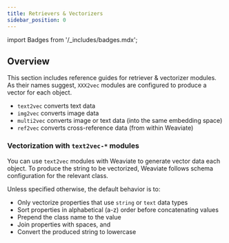 ```yaml
---
title: Retrievers & Vectorizers
sidebar_position: 0
---
```

import Badges from '/_includes/badges.mdx';

<Badges/>

## Overview

This section includes reference guides for retriever & vectorizer modules. As their names suggest, `XXX2vec` modules are configured to produce a vector for each object.

- `text2vec` converts text data
- `img2vec` converts image data
- `multi2vec` converts image or text data (into the same embedding space)
- `ref2vec` converts cross-reference data (from within Weaviate)

### Vectorization with `text2vec-*` modules

You can use `text2vec` modules with Weaviate to generate vector data each object. To produce the string to be vectorized, Weaviate follows schema configuration for the relevant class. 

Unless specified otherwise, the default behavior is to:

- Only vectorize properties that use `string` or `text` data types 
- Sort properties in alphabetical (a-z) order before concatenating values
- Prepend the class name to the value
- Join properties with spaces, and
- Convert the produced string to lowercase
